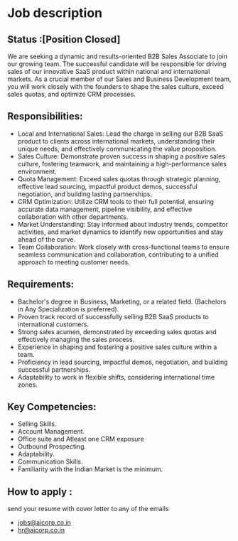 # Job description

## Status :[Position Closed]

We are seeking a dynamic and results-oriented B2B Sales Associate to join our growing team. 
The successful candidate will be responsible for driving sales of our innovative SaaS product within national and international markets. 
As a crucial member of our Sales and Business Development team, you will work closely with the founders to shape the sales culture, exceed sales quotas, and optimize CRM processes.

## Responsibilities:

  - Local and International Sales: Lead the charge in selling our B2B SaaS product to clients across international markets, understanding their unique needs, and effectively communicating the value proposition.
  - Sales Culture: Demonstrate proven success in shaping a positive sales culture, fostering teamwork, and maintaining a high-performance sales environment.
  - Quota Management: Exceed sales quotas through strategic planning, effective lead sourcing, impactful product demos, successful negotiation, and building lasting partnerships.
  - CRM Optimization: Utilize CRM tools to their full potential, ensuring accurate data management, pipeline visibility, and effective collaboration with other departments.
  - Market Understanding: Stay informed about industry trends, competitor activities, and market dynamics to identify new opportunities and stay ahead of the curve.
  - Team Collaboration: Work closely with cross-functional teams to ensure seamless communication and collaboration, contributing to a unified approach to meeting customer needs.

## Requirements:
  
  - Bachelor's degree in Business, Marketing, or a related field. (Bachelors  in Any Specialization is preferred).
  - Proven track record of successfully selling B2B SaaS products to international customers.
  - Strong sales acumen, demonstrated by exceeding sales quotas and effectively managing the sales process.
  - Experience in shaping and fostering a positive sales culture within a team.
  - Proficiency in lead sourcing, impactful demos, negotiation, and building successful partnerships.
  - Adaptability to work in flexible shifts, considering international time zones.

## Key Competencies:

  - Selling Skills.
  - Account Management.
  - Office suite and Atleast one CRM exposure
  - Outbound Prospecting.
  - Adaptability.
  - Communication Skills.
  - Familiarity with the Indian Market is the minimum.

## How to apply :
send your resume with cover letter to any of the emails
 - jobs@aicorp.co.in
 - hr@aicorp.co.in
